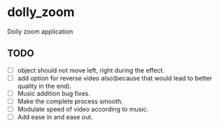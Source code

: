 # dolly_zoom
Dolly zoom application 

## TODO
- [ ] object should not move left, right during the effect.
- [ ] add option for reverse video also(because that would lead to better quality in the end).
- [ ] Music addition bug fixes.
- [ ] Make the complete process smooth.
- [ ] Modulate speed of video according to music.
- [ ] Add ease in and ease out.